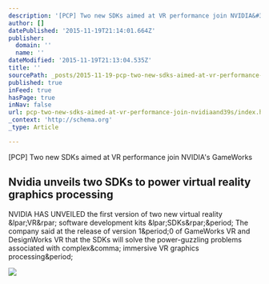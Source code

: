 ```yaml
---
description: '[PCP] Two new SDKs aimed at VR performance join NVIDIA&#39;s GameWorks'
author: []
datePublished: '2015-11-19T21:14:01.664Z'
publisher:
  domain: ''
  name: ''
dateModified: '2015-11-19T21:13:04.535Z'
title: ''
sourcePath: _posts/2015-11-19-pcp-two-new-sdks-aimed-at-vr-performance-join-nvidiaand39s.md
published: true
inFeed: true
hasPage: true
inNav: false
url: pcp-two-new-sdks-aimed-at-vr-performance-join-nvidiaand39s/index.html
_context: 'http://schema.org'
_type: Article

---
```

\[PCP\] Two new SDKs aimed at VR performance join NVIDIA's GameWorks

<article style=""><h1>Nvidia unveils two SDKs to power virtual reality graphics processing</h1><p>NVIDIA HAS UNVEILED the first version of two new virtual reality &amp;lpar;VR&amp;rpar; software development kits &amp;lpar;SDKs&amp;rpar;&amp;period; The company said at the release of version 1&amp;period;0 of GameWorks VR and DesignWorks VR that the SDKs will solve the power-guzzling problems associated with complex&amp;comma; immersive VR graphics processing&amp;period;</p><img src="http://www.theinquirer.net/IMG/242/335242/nvidia-gamesworks-vr.jpeg" /></article>